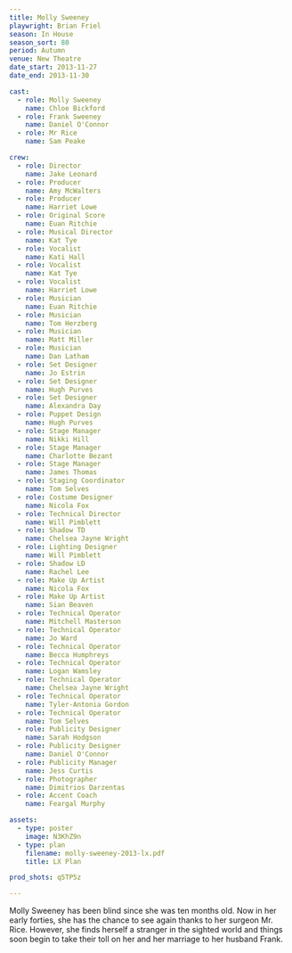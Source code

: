 ```yaml
---
title: Molly Sweeney
playwright: Brian Friel
season: In House
season_sort: 80
period: Autumn
venue: New Theatre
date_start: 2013-11-27
date_end: 2013-11-30

cast:
  - role: Molly Sweeney
    name: Chloe Bickford
  - role: Frank Sweeney
    name: Daniel O'Connor
  - role: Mr Rice
    name: Sam Peake

crew:
  - role: Director
    name: Jake Leonard
  - role: Producer
    name: Amy McWalters
  - role: Producer
    name: Harriet Lowe
  - role: Original Score
    name: Euan Ritchie
  - role: Musical Director
    name: Kat Tye
  - role: Vocalist
    name: Kati Hall
  - role: Vocalist
    name: Kat Tye
  - role: Vocalist
    name: Harriet Lowe
  - role: Musician
    name: Euan Ritchie
  - role: Musician
    name: Tom Herzberg
  - role: Musician
    name: Matt Miller
  - role: Musician
    name: Dan Latham
  - role: Set Designer
    name: Jo Estrin
  - role: Set Designer
    name: Hugh Purves
  - role: Set Designer
    name: Alexandra Day
  - role: Puppet Design
    name: Hugh Purves
  - role: Stage Manager
    name: Nikki Hill
  - role: Stage Manager
    name: Charlotte Bezant
  - role: Stage Manager
    name: James Thomas
  - role: Staging Coordinator
    name: Tom Selves
  - role: Costume Designer
    name: Nicola Fox
  - role: Technical Director
    name: Will Pimblett
  - role: Shadow TD
    name: Chelsea Jayne Wright
  - role: Lighting Designer
    name: Will Pimblett
  - role: Shadow LD
    name: Rachel Lee
  - role: Make Up Artist
    name: Nicola Fox
  - role: Make Up Artist
    name: Sian Beaven
  - role: Technical Operator
    name: Mitchell Masterson
  - role: Technical Operator
    name: Jo Ward
  - role: Technical Operator
    name: Becca Humphreys
  - role: Technical Operator
    name: Logan Wamsley
  - role: Technical Operator
    name: Chelsea Jayne Wright
  - role: Technical Operator
    name: Tyler-Antonia Gordon
  - role: Technical Operator
    name: Tom Selves
  - role: Publicity Designer
    name: Sarah Hodgson
  - role: Publicity Designer
    name: Daniel O'Connor
  - role: Publicity Manager
    name: Jess Curtis
  - role: Photographer
    name: Dimitrios Darzentas
  - role: Accent Coach
    name: Feargal Murphy

assets:
  - type: poster
    image: N3KhZ9n
  - type: plan
    filename: molly-sweeney-2013-lx.pdf
    title: LX Plan

prod_shots: q5TP5z

---
```


Molly Sweeney has been blind since she was ten months old. Now in her early forties, she has the chance to see again thanks to her surgeon Mr. Rice. However, she finds herself a stranger in the sighted world and things soon begin to take their toll on her and her marriage to her husband Frank.
